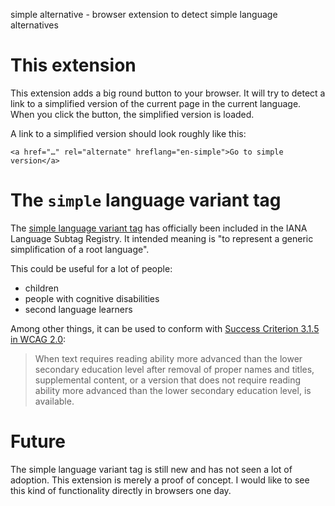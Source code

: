 simple alternative - browser extension to detect simple language alternatives

# This extension

This extension adds a big round button to your browser. It will try to detect a
link to a simplified version of the current page in the current language. When
you click the button, the simplified version is loaded.

A link to a simplified version should look roughly like this:

	<a href="…" rel="alternate" hreflang="en-simple">Go to simple version</a>

# The `simple` language variant tag

The [simple language variant tag][1] has officially been included in the IANA
Language Subtag Registry. It intended meaning is "to represent a generic
simplification of a root language".

This could be useful for a lot of people:

-	children
-	people with cognitive disabilities
-	second language learners

Among other things, it can be used to conform with 
[Success Criterion 3.1.5 in WCAG 2.0][2]:

> When text requires reading ability more advanced than the lower secondary
> education level after removal of proper names and titles, supplemental
> content, or a version that does not require reading ability more advanced
> than the lower secondary education level, is available.

# Future

The simple language variant tag is still new and has not seen a lot of
adoption.  This extension is merely a proof of concept. I would like to see
this kind of functionality directly in browsers one day.

[1]: http://permalink.gmane.org/gmane.ietf.languages/11065
[2]: https://www.w3.org/TR/WCAG20/#meaning-supplements
